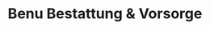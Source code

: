 ---
title: "Benu Bestattung & Vorsorge"
url: /wien/benu-bestattung-und-vorsorge/
shop: Bestattungen
---